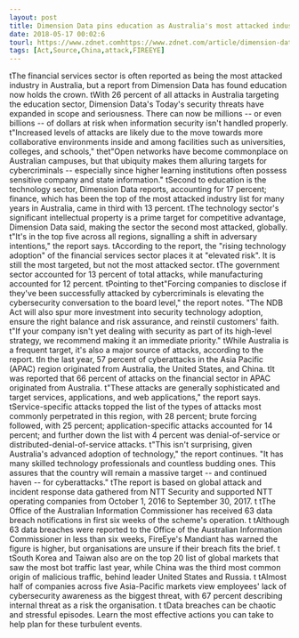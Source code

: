 ```yaml
---
layout: post
title: Dimension Data pins education as Australia's most attacked industry
date: 2018-05-17 00:02:6
tourl: https://www.zdnet.comhttps://www.zdnet.com/article/dimension-data-pins-education-as-australias-most-attacked-industry/
tags: [Act,Source,China,attack,FIREEYE]
---
```

 tThe financial services sector is often reported as being the most attacked industry in Australia, but a report from Dimension Data has found education now holds the crown. tWith 26 percent of all attacks in Australia targeting the education sector, Dimension Data's Today's security threats have expanded in scope and seriousness. There can now be millions -- or even billions -- of dollars at risk when information security isn't handled properly. t"Increased levels of attacks are likely due to the move towards more collaborative environments inside and among facilities such as universities, colleges, and schools," thet"Open networks have become commonplace on Australian campuses, but that ubiquity makes them alluring targets for cybercriminals -- especially since higher learning institutions often possess sensitive company and state information." tSecond to education is the technology sector, Dimension Data reports, accounting for 17 percent; finance, which has been the top of the most attacked industry list for many years in Australia, came in third with 13 percent. tThe technology sector's significant intellectual property is a prime target for competitive advantage, Dimension Data said, making the sector the second most attacked, globally. t"It's in the top five across all regions, signalling a shift in adversary intentions," the report says. tAccording to the report, the "rising technology adoption" of the financial services sector places it at "elevated risk". It is still the most targeted, but not the most attacked sector. tThe government sector accounted for 13 percent of total attacks, while manufacturing accounted for 12 percent. tPointing to thet"Forcing companies to disclose if they've been successfully attacked by cybercriminals is elevating the cybersecurity conversation to the board level," the report notes. "The NDB Act will also spur more investment into security technology adoption, ensure the right balance and risk assurance, and reinstil customers' faith. t"If your company isn't yet dealing with security as part of its high-level strategy, we recommend making it an immediate priority." tWhile Australia is a frequent target, it's also a major source of attacks, according to the report. tIn the last year, 57 percent of cyberattacks in the Asia Pacific (APAC) region originated from Australia, the United States, and China. tIt was reported that 66 percent of attacks on the financial sector in APAC originated from Australia. t"These attacks are generally sophisticated and target services, applications, and web applications," the report says. tService-specific attacks topped the list of the types of attacks most commonly perpetrated in this region, with 28 percent; brute forcing followed, with 25 percent; application-specific attacks accounted for 14 percent; and further down the list with 4 percent was denial-of-service or distributed-denial-of-service attacks. t"This isn't surprising, given Australia's advanced adoption of technology," the report continues. "It has many skilled technology professionals and countless budding ones. This assures that the country will remain a massive target -- and continued haven -- for cyberattacks." tThe report is based on global attack and incident response data gathered from NTT Security and supported NTT operating companies from October 1, 2016 to September 30, 2017. t tThe Office of the Australian Information Commissioner has received 63 data breach notifications in first six weeks of the scheme's operation. t tAlthough 63 data breaches were reported to the Office of the Australian Information Commissioner in less than six weeks, FireEye's Mandiant has warned the figure is higher, but organisations are unsure if their breach fits the brief. t tSouth Korea and Taiwan also are on the top 20 list of global markets that saw the most bot traffic last year, while China was the third most common origin of malicious traffic, behind leader United States and Russia. t tAlmost half of companies across five Asia-Pacific markets view employees' lack of cybersecurity awareness as the biggest threat, with 67 percent describing internal threat as a risk the organisation. t tData breaches can be chaotic and stressful episodes. Learn the most effective actions you can take to help plan for these turbulent events.